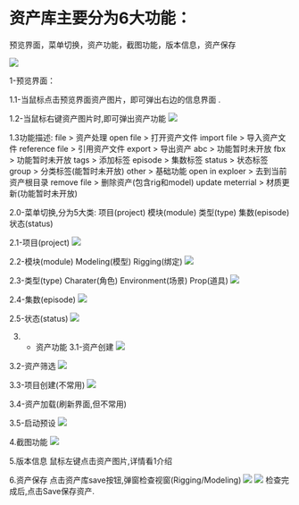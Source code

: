 # 资产库主要分为6大功能：

预览界面，菜单切换，资产功能，截图功能，版本信息，资产保存

![](https://github.com/anuos123/zuruTools.github.io/blob/main/Modeling/image01.png)

1-预览界面：

1.1-当鼠标点击预览界面资产图片，即可弹出右边的信息界面
	[](https://github.com/anuos123/zuruTools.github.io/blob/main/Modeling/image02.png).
	
1.2-当鼠标右键资产图片时,即可弹出资产功能
 	![](https://github.com/anuos123/zuruTools.github.io/blob/main/Modeling/image03.png)
	
1.3功能描述:
file  > 资产处理
	open file             >    打开资产文件
	import file           >   导入资产文件
	reference file        >   引用资产文件 
export > 导出资产
	abc                   >   功能暂时未开放
	fbx                   >   功能暂时未开放
tags   > 添加标签
	episode               >   集数标签
	status                >   状态标签
	group                 >   分类标签(能暂时未开放)
other   > 基础功能
	open in exploer       >  去到当前资产根目录
	remove file           >  删除资产(包含rig和model)
	update meterrial      >  材质更新(功能暂时未开放)

2.0-菜单切换,分为5大类:
	项目(project)
	模块(module)
	类型(type)
	集数(episode)
	状态(status)
	
2.1-项目(project)
	![](https://github.com/anuos123/zuruTools.github.io/blob/main/Modeling/image04.png)
	
2.2-模块(module)
	Modeling(模型)
	Rigging(绑定)
	![](https://github.com/anuos123/zuruTools.github.io/blob/main/Modeling/image05.png)

2.3-类型(type)
	Charater(角色)
	Environment(场景)
	Prop(道具)
	![](https://github.com/anuos123/zuruTools.github.io/blob/main/Modeling/image06.png)
	
2.4-集数(episode)
	![](https://github.com/anuos123/zuruTools.github.io/blob/main/Modeling/image07.png)
	
2.5-状态(status)
	![](https://github.com/anuos123/zuruTools.github.io/blob/main/Modeling/image08.png)


3. - 资产功能
3.1-资产创建
	![](https://github.com/anuos123/zuruTools.github.io/blob/main/Modeling/image09.png)
	
3.2-资产筛选
	![](https://github.com/anuos123/zuruTools.github.io/blob/main/Modeling/image10.png)

3.3-项目创建(不常用)
	![](https://github.com/anuos123/zuruTools.github.io/blob/main/Modeling/image11.png)
	
3.4-资产加载(刷新界面,但不常用)

3.5-启动预设
	![](https://github.com/anuos123/zuruTools.github.io/blob/main/Modeling/image12.png)

4.截图功能
	![](https://github.com/anuos123/zuruTools.github.io/blob/main/Modeling/image13.png)

5.版本信息
	鼠标左键点击资产图片,详情看1介绍

6.资产保存
点击资产库save按钮,弹窗检查视窗(Rigging/Modeling)
	![](https://github.com/anuos123/zuruTools.github.io/blob/main/Modeling/image4.png)
	![](https://github.com/anuos123/zuruTools.github.io/blob/main/Modeling/image15.png)
检查完成后,点击Save保存资产.
